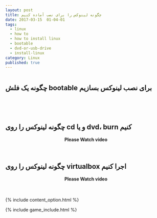 ```yaml
---
layout: post
title: چگونه لینوکس را برای نصب آماده کنیم
date: 2017-03-15  01-04-01
tags:
  - linux
  - how to
  - how to install linux
  - bootable
  - dvd-or-usb-drive
  - install-linux
category: Linux
published: true
---
```


<img src="{{ site.url }}/assets/img/how-to-create-dvd-or-usb-drive-bootable/linux-usb.jpg" alt="">


## چگونه یک فلش bootable برای نصب لینوکس بسازیم

<center>
	<b></b>
	<br>
	<div class="video">
		<div id="14920182194950616"><script type="text/JavaScript" src="https://www.aparat.com/embed/4P3T5?data[rnddiv]=14920182194950616&data[responsive]=yes"></script></div>
	</div>
	<br><br>
</center>


## چگونه لینوکس را روی cd و یا dvd، burn کنیم

<center>
	<b>Please Watch video</b>
	<br>
	<div class="video">
		<div id="14920552826080304"><script type="text/JavaScript" src="https://www.aparat.com/embed/FODgU?data[rnddiv]=14920552826080304&data[responsive]=yes"></script></div>
	</div>
	<br><br>

</center>


## چگونه لینوکس را روی virtualbox اجرا کنیم

<center>
	<b>Please Watch video</b>
	<br>
	<div class="video">
		<div id="14920181237054999"><script type="text/JavaScript" src="https://www.aparat.com/embed/QPf05?data[rnddiv]=14920181237054999&data[responsive]=yes"></script></div>
	</div>
	<br><br>

</center>

{% include content_option.html %}



<!---
{% highlight javascript %}
use admin
db.createUser{
	user: "bonitao",
	pwd: "2016bonitao",
	roles: [{role: "userAdminAnyDatabase", db: "admin"}]
}
{% endhighlight %}
-->
{% include game_include.html %}
